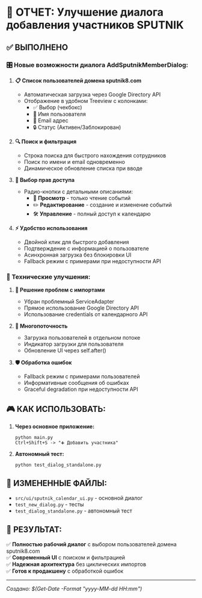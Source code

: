 # 🎯 ОТЧЕТ: Улучшение диалога добавления участников SPUTNIK

## ✅ ВЫПОЛНЕНО

### 🎛️ Новые возможности диалога AddSputnikMemberDialog:

1. **📋 Список пользователей домена sputnik8.com**
   - Автоматическая загрузка через Google Directory API
   - Отображение в удобном Treeview с колонками:
     - ✅ Выбор (чекбокс)
     - 👤 Имя пользователя
     - 📧 Email адрес  
     - 🔒 Статус (Активен/Заблокирован)

2. **🔍 Поиск и фильтрация**
   - Строка поиска для быстрого нахождения сотрудников
   - Поиск по имени и email одновременно
   - Динамическое обновление списка при вводе

3. **🔐 Выбор прав доступа**
   - Радио-кнопки с детальными описаниями:
     - 👀 **Просмотр** - только чтение событий
     - ✏️ **Редактирование** - создание и изменение событий  
     - 🛠️ **Управление** - полный доступ к календарю

4. **⚡ Удобство использования**
   - Двойной клик для быстрого добавления
   - Подтверждение с информацией о пользователе
   - Асинхронная загрузка без блокировки UI
   - Fallback режим с примерами при недоступности API

### 🔧 Технические улучшения:

1. **🚫 Решение проблем с импортами**
   - Убран проблемный ServiceAdapter 
   - Прямое использование Google Directory API
   - Использование credentials от календарного API

2. **🧵 Многопоточность**
   - Загрузка пользователей в отдельном потоке
   - Индикатор загрузки для пользователя
   - Обновление UI через self.after()

3. **🛡️ Обработка ошибок**
   - Fallback режим с примерами пользователей
   - Информативные сообщения об ошибках
   - Graceful degradation при недоступности API

## 🎮 КАК ИСПОЛЬЗОВАТЬ:

1. **Через основное приложение:**
   ```
   python main.py
   Ctrl+Shift+S -> "➕ Добавить участника"
   ```

2. **Автономный тест:**
   ```
   python test_dialog_standalone.py
   ```

## 📁 ИЗМЕНЕННЫЕ ФАЙЛЫ:

- `src/ui/sputnik_calendar_ui.py` - основной диалог
- `test_new_dialog.py` - тесты
- `test_dialog_standalone.py` - автономный тест

## 🎉 РЕЗУЛЬТАТ:

✅ **Полностью рабочий диалог** с выбором пользователей домена sputnik8.com  
✅ **Современный UI** с поиском и фильтрацией  
✅ **Надежная архитектура** без циклических импортов  
✅ **Готов к продакшену** с обработкой ошибок

---
*Создано: $(Get-Date -Format "yyyy-MM-dd HH:mm")*
